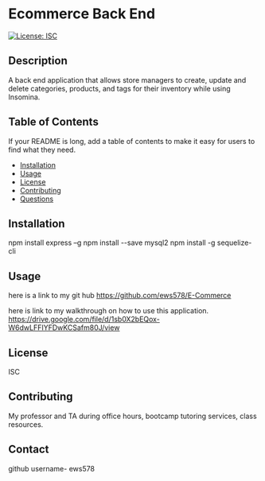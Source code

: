 # Ecommerce Back End
  [![License: ISC](https://img.shields.io/badge/License-ISC-blue.svg)](https://opensource.org/licenses/ISC)
  ## Description
  
  A back end application that allows store managers to create, update and delete categories, products, and tags for their inventory while using Insomina. 
  
  ## Table of Contents 
  
  If your README is long, add a table of contents to make it easy for users to find what they need.
  
  - [Installation](#installation)
  - [Usage](#usage)
  - [License](#license)
  - [Contributing](#contributing)
  - [Questions](#questions)
  
  ## Installation

  npm install express –g
  npm install --save mysql2
  npm install -g sequelize-cli


  ## Usage
  
  here is a link to my git hub 
  https://github.com/ews578/E-Commerce
  
  here is link to my walkthrough on how to use this application.
  https://drive.google.com/file/d/1sb0X2bEQox-W6dwLFFIYFDwKCSafm80J/view
  
  ## License
  ISC
  
  ## Contributing
  
  My professor and TA during office hours, bootcamp tutoring services, class resources.
   

  ## Contact
  github username- ews578
 